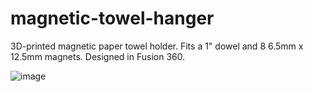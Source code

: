 # magnetic-towel-hanger
3D-printed magnetic paper towel holder. Fits a 1" dowel and 8 6.5mm x 12.5mm magnets. Designed in Fusion 360.

![image](https://github.com/sturgeon1/magnetic-towel-hanger/assets/119885955/f863fdcb-91ad-4836-9249-2e9714209eeb)


